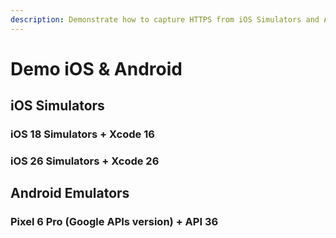 ```yaml
---
description: Demonstrate how to capture HTTPS from iOS Simulators and Android Emulators
---
```


# Demo iOS & Android

## iOS Simulators

### iOS 18 Simulators + Xcode 16

### iOS 26 Simulators + Xcode 26



## Android Emulators

### Pixel 6 Pro (Google APIs version) + API 36&#x20;

